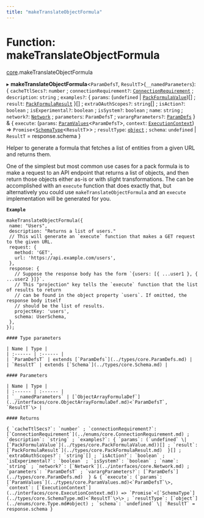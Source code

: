 ```yaml
---
title: "makeTranslateObjectFormula"
---
```

# Function: makeTranslateObjectFormula

[core](../modules/core.md).makeTranslateObjectFormula

▸ **makeTranslateObjectFormula**<`ParamDefsT`, `ResultT`\>(`__namedParameters`): { `cacheTtlSecs?`: `number` ; `connectionRequirement?`: [`ConnectionRequirement`](../enums/core.ConnectionRequirement.md) ; `description`: `string` ; `examples?`: { `params`: (`undefined` \| [`PackFormulaValue`](../types/core.PackFormulaValue.md))[] ; `result`: [`PackFormulaResult`](../types/core.PackFormulaResult.md)  }[] ; `extraOAuthScopes?`: `string`[] ; `isAction?`: `boolean` ; `isExperimental?`: `boolean` ; `isSystem?`: `boolean` ; `name`: `string` ; `network?`: [`Network`](../interfaces/core.Network.md) ; `parameters`: `ParamDefsT` ; `varargParameters?`: [`ParamDefs`](../types/core.ParamDefs.md)  } & { `execute`: (`params`: [`ParamValues`](../types/core.ParamValues.md)<`ParamDefsT`\>, `context`: [`ExecutionContext`](../interfaces/core.ExecutionContext.md)) => `Promise`<[`SchemaType`](../types/core.SchemaType.md)<`ResultT`\>\> ; `resultType`: [`object`](../enums/core.Type.md#object) ; `schema`: `undefined` \| `ResultT` = response.schema }

Helper to generate a formula that fetches a list of entities from a given URL and returns them.

One of the simplest but most common use cases for a pack formula is to make a request to an API
endpoint that returns a list of objects, and then return those objects either as-is
or with slight transformations. The can be accomplished with an `execute` function that does
exactly that, but alternatively you could use `makeTranslateObjectFormula` and an
`execute` implementation will be generated for you.

**`Example`**

 ```
makeTranslateObjectFormula({
  name: "Users",
  description: "Returns a list of users."
  // This will generate an `execute` function that makes a GET request to the given URL.
  request: {
    method: 'GET',
    url: 'https://api.example.com/users',
  },
  response: {
    // Suppose the response body has the form `{users: [{ ...user1 }, { ...user2 }]}`.
    // This "projection" key tells the `execute` function that the list of results to return
    // can be found in the object property `users`. If omitted, the response body itself
    // should be the list of results.
    projectKey: 'users',
    schema: UserSchema,
  },
});

#### Type parameters

| Name | Type |
| :------ | :------ |
| `ParamDefsT` | extends [`ParamDefs`](../types/core.ParamDefs.md) |
| `ResultT` | extends [`Schema`](../types/core.Schema.md) |

#### Parameters

| Name | Type |
| :------ | :------ |
| `__namedParameters` | [`ObjectArrayFormulaDef`](../interfaces/core.ObjectArrayFormulaDef.md)<`ParamDefsT`, `ResultT`\> |

#### Returns

{ `cacheTtlSecs?`: `number` ; `connectionRequirement?`: [`ConnectionRequirement`](../enums/core.ConnectionRequirement.md) ; `description`: `string` ; `examples?`: { `params`: (`undefined` \| [`PackFormulaValue`](../types/core.PackFormulaValue.md))[] ; `result`: [`PackFormulaResult`](../types/core.PackFormulaResult.md)  }[] ; `extraOAuthScopes?`: `string`[] ; `isAction?`: `boolean` ; `isExperimental?`: `boolean` ; `isSystem?`: `boolean` ; `name`: `string` ; `network?`: [`Network`](../interfaces/core.Network.md) ; `parameters`: `ParamDefsT` ; `varargParameters?`: [`ParamDefs`](../types/core.ParamDefs.md)  } & { `execute`: (`params`: [`ParamValues`](../types/core.ParamValues.md)<`ParamDefsT`\>, `context`: [`ExecutionContext`](../interfaces/core.ExecutionContext.md)) => `Promise`<[`SchemaType`](../types/core.SchemaType.md)<`ResultT`\>\> ; `resultType`: [`object`](../enums/core.Type.md#object) ; `schema`: `undefined` \| `ResultT` = response.schema }

